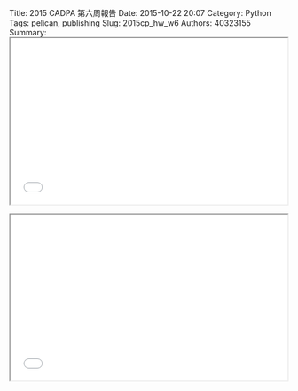 Title: 2015 CADPA 第六周報告
Date: 2015-10-22 20:07
Category: Python
Tags: pelican, publishing
Slug: 2015cp_hw_w6
Authors: 40323155
Summary: <iframe src="40323155_cp_w6_p.html" width="500" height="300"></iframe>
    
<iframe src="40323155_cp_w6_p.html" width="500" height="300"></iframe>

